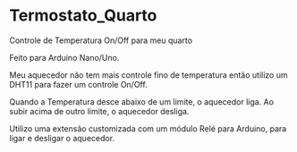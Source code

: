 # Termostato_Quarto
Controle de Temperatura On/Off para meu quarto

Feito para Arduino Nano/Uno.

Meu aquecedor não tem mais controle fino de temperatura então utilizo um DHT11 para fazer um controle On/Off.

Quando a Temperatura desce abaixo de um limite, o aquecedor liga.
Ao subir acima de outro limite, o aquecedor desliga.

Utilizo uma extensão customizada com um módulo Relé para Arduino, para ligar e desligar o aquecedor.
